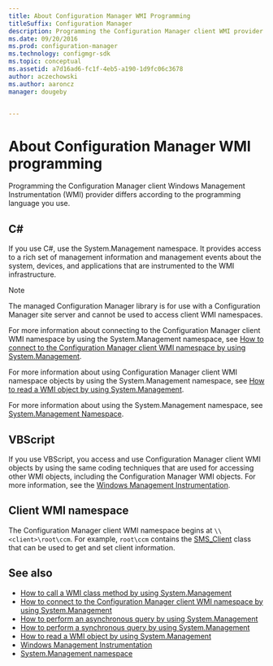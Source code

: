 ```yaml
---
title: About Configuration Manager WMI Programming
titleSuffix: Configuration Manager
description: Programming the Configuration Manager client WMI provider differs according to the programming language you use.
ms.date: 09/20/2016
ms.prod: configuration-manager
ms.technology: configmgr-sdk
ms.topic: conceptual
ms.assetid: a7d16ad6-fc1f-4eb5-a190-1d9fc06c3678
author: aczechowski
ms.author: aaroncz
manager: dougeby


---
```

# About Configuration Manager WMI programming

Programming the Configuration Manager client Windows Management Instrumentation (WMI) provider differs according to the programming language you use.

## C&#35;

If you use C#, use the System.Management namespace. It provides access to a rich set of management information and management events about the system, devices, and applications that are instrumented to the WMI infrastructure.  

> [!NOTE]
> The managed Configuration Manager library is for use with a Configuration Manager site server and cannot be used to access client WMI namespaces.  

For more information about connecting to the Configuration Manager client WMI namespace by using the System.Management namespace, see [How to connect to the Configuration Manager client WMI namespace by using System.Management](how-to-connect-to-the-client-wmi-namespace.md).

For more information about using Configuration Manager client WMI namespace objects by using the System.Management namespace, see [How to read a WMI object by using System.Management](how-to-read-a-wmi-object-by-using-system.management.md).

For more information about using the System.Management namespace, see [System.Management Namespace](/dotnet/api/system.management).

## VBScript

If you use VBScript, you access and use Configuration Manager client WMI objects by using the same coding techniques that are used for accessing other WMI objects, including the Configuration Manager WMI objects. For more information, see the [Windows Management Instrumentation](/windows/win32/wmisdk/wmi-start-page).

## Client WMI namespace

The Configuration Manager client WMI namespace begins at `\\<client>\root\ccm`. For example, `root\ccm` contains the [SMS_Client](../../../reference/core/clients/client-classes/sms_client-client-wmi-class.md) class that can be used to get and set client information.

## See also

- [How to call a WMI class method by using System.Management](how-to-call-a-wmi-class-method-by-using-system.management.md)
- [How to connect to the Configuration Manager client WMI namespace by using System.Management](how-to-connect-to-the-client-wmi-namespace.md)
- [How to perform an asynchronous query by using System.Management](how-to-perform-an-asynchronous-query-by-using-system.management.md)
- [How to perform a synchronous query by using System.Management](how-to-perform-a-synchronous-query-by-using-system.management.md)
- [How to read a WMI object by using System.Management](how-to-read-a-wmi-object-by-using-system.management.md)
- [Windows Management Instrumentation](/windows/win32/wmisdk/wmi-start-page)
- [System.Management namespace](/dotnet/api/system.management)

